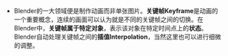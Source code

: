 - Blender的一大领域便是制作动画而非单张图片。**关键帧Keyframe**是动画的一个重要概念，连续的画面可以认为就是不同的关键帧之间的切换。在Blender中，**关键帧属于特定对象**，表示该对象在特定时间点上的**状态**。Blender自动处理关键帧之间的**插值Interpolation**，当然这里也可以进行细微的调整。